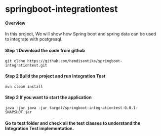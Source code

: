 # springboot-integrationtest

#### Overview

In this project, We will show how Spring boot and spring data can be used to integrate with postgresql.
#### Step 1 Download the code from github

```
git clone https://github.com/hendisantika/springboot-integrationtest.git
```

#### Step 2 Build the project and run Integration Test
```
mvn clean install
```

#### Step 3 If you want to start the application

```
java -jar java -jar target/springboot-integrationtest-0.0.1-SNAPSHOT.jar
```

#### Go to test folder and check all the test classes to understand the Integration Test implementation.